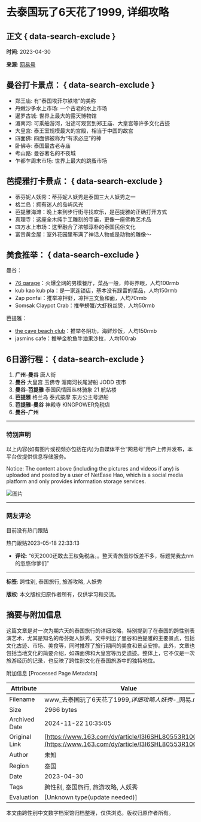 # 去泰国玩了6天花了1999, 详细攻略

## 正文 { data-search-exclude }


**时间**: 2023-04-30

**来源**: [网易号](https://dy.163.com/) 

## 曼谷打卡景点： { data-search-exclude }

- 郑王庙: 有“泰国埃菲尔铁塔”的美称
- 丹嫩沙多水上市场: 一个古老的水上市场
- 暹罗古城: 世界上最大的露天博物馆
- 湄南河: 可乘船游河，沿途可观赏到郑王庙、大皇宫等许多文化古迹
- 大皇宫: 泰王室规模最大的宫殿，相当于中国的故宫
- 四面佛: 四面佛被称为“有求必应”的神
- 卧佛寺: 泰国最古老寺庙
- 考山路: 曼谷著名的不夜城
- 乍都乍周末市场: 世界上最大的跳蚤市场

## 芭提雅打卡景点： { data-search-exclude }

- 蒂芬妮人妖秀：蒂芬妮人妖秀是泰国三大人妖秀之一
- 格兰岛：拥有迷人的岛屿风光
- 芭提雅海滩：晚上来到步行街寻找欢乐，是芭提雅的正确打开方式
- 真理寺：这座全木纯手工雕刻的寺庙，更像一座佛教艺术品
- 四方水上市场：这里融合了浓郁淳朴的泰国民俗文化
- 富贵黄金屋：室外花园里布满了神话人物或是动物的雕像～

## 美食推举： { data-search-exclude }

曼谷：
- [76 garage](https://www.tripadvisor.com/Restaurant_Review-g293916-d18308535-Reviews-76_garage-Bangkok.html)：火爆全网的男模餐厅，菜品一般，帅哥养眼，人均100rmb
- kub kao kub pla：是一家连锁店，基本没有踩雷的菜品，人均150rmb
- Zap ponfai：推举凉拌虾，凉拌三文鱼和面，人均70rmb
- Somsak Claypot Crab：推举螃蟹/大虾粉丝煲，人均50rmb

芭提雅：
- [the cave beach club](https://www.tripadvisor.com/Restaurant_Review-g293919-d18419969-Reviews-The_Cave_Beach_Club-Pattaya_Chonburi_Province.html)：推举冬阴功，海鲜炒饭，人均150rmb
- jasmins cafe：推举金枪鱼牛油果沙拉，人均100rab

## 6日游行程： { data-search-exclude }

1. **广州-曼谷** 唐人街
2. **曼谷** 大皇宫 玉佛寺 湄南河长尾游船 JODD 夜市
3. **曼谷-芭提雅** 泰国风情园丛林骑象 21 航站楼
4. **芭提雅** 格兰岛 泰式按摩 东方公主号游船
5. **芭提雅-曼谷** 神殿寺 KINGPOWER免税店
6. **曼谷-广州**

---

### 特别声明

以上内容(如有图片或视频亦包括在内)为自媒体平台“网易号”用户上传并发布，本平台仅提供信息存储服务。 

Notice: The content above (including the pictures and videos if any) is uploaded and posted by a user of NetEase Hao, which is a social media platform and only provides information storage services.

![图片](http://cms-bucket.ws.126.net/2022/0312/c1ed882cj00r8mnxk0004c2003o003om00690069.jpg)

---

### 网友评论

目前没有热门跟贴

热门跟贴2023-05-18 22:33:13

- **评论**: “6天2000还敢去王权免税店。。整天青旅蛋炒饭差不多，标题党我去nm的忽悠你爹们” 

---

**标签**: 跨性别, 泰国旅行, 旅游攻略, 人妖秀

**版权**: 本文版权归原作者所有，仅供学习和交流。

## 摘要与附加信息

<!-- tcd_abstract -->
这篇文章是对一次为期六天的泰国旅行的详细攻略，特别提到了在泰国的跨性别表演艺术，尤其是知名的蒂芬妮人妖秀。文中列出了曼谷和芭提雅的主要景点，包括文化古迹、市场、美食等，同时推荐了旅行期间的美食和景点安排。此外，文章也包括当地文化的简要介绍，如四面佛和大皇宫等历史遗迹。整体上，它不仅是一次旅游经历的记录，也反映了跨性别文化在泰国旅游中的独特地位。
<!-- tcd_abstract_end -->

附加信息 [Processed Page Metadata]

| Attribute       | Value                                  |
|-----------------|----------------------------------------|
| Filename        | www_去泰国玩了6天花了1999,_详细攻略人妖秀_-_网易.md                             |
| Size            | 2966 bytes                           |
| Archived Date   | 2024-11-22 10:35:05                             |
| Original Link   | [https://www.163.com/dy/article/I3I6SHL80553R100.html](https://www.163.com/dy/article/I3I6SHL80553R100.html)                       |
| Author          | 未知                               |
| Region          | 泰国                               |
| Date            | 2023-04-30                                 |
| Tags            | 跨性别, 泰国旅行, 旅游攻略, 人妖秀                                 |
| Evaluation            | [Unknown type(update needed)]                                 |
<!-- tcd_table_end -->

本文由跨性别中文数字档案馆归档整理，仅供浏览。版权归原作者所有。

